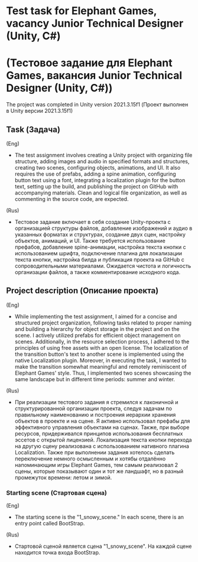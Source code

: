 # Test task for Elephant Games, vacancy Junior Technical Designer (Unity, C#)
# (Тестовое задание для Elephant Games, вакансия Junior Technical Designer (Unity, C#))

The project was completed in Unity version 2021.3.15f1 (Проект выполнен в Unity версии 2021.3.15f1)

## Task (Задача)

(Eng)
- The test assignment involves creating a Unity project with organizing file structure, adding images and audio in specified formats and structures, creating two scenes, configuring objects, animations, and UI. It also requires the use of prefabs, adding a spine animation, configuring button text using a font, integrating a localization plugin for the button text, setting up the build, and publishing the project on GitHub with accompanying materials. Clean and logical file organization, as well as commenting in the source code, are expected.

(Rus)
- Тестовое задание включает в себя создание Unity-проекта с организацией структуры файлов, добавление изображений и аудио в указанных форматах и структурах, создание двух сцен, настройку объектов, анимаций, и UI. Также требуется использование префабов, добавление spine-анимации, настройка текста кнопки с использованием шрифта, подключение плагина для локализации текста кнопки, настройка билда и публикация проекта на GitHub с сопроводительными материалами. Ожидается чистота и логичность организации файлов, а также комментирование исходного кода.

## Project description (Описание проекта)

(Eng)
- While implementing the test assignment, I aimed for a concise and structured project organization, following tasks related to proper naming and building a hierarchy for object storage in the project and on the scene. I actively utilized prefabs for efficient object management on scenes. Additionally, in the resource selection process, I adhered to the principles of using free assets with an open license. The localization of the transition button's text to another scene is implemented using the native Localization plugin. Moreover, in executing the task, I wanted to make the transition somewhat meaningful and remotely reminiscent of Elephant Games' style. Thus, I implemented two scenes showcasing the same landscape but in different time periods: summer and winter.

(Rus)
- При реализации тестового задания я стремился к лаконичной и структурированной организации проекта, следуя задачам по правильному наименованию и построения иерархии хранения объектов в проекте и на сцене. Я активно использовал префабы для эффективного управления объектами на сценах. Также, при выборе ресурсов, придерживался принципов использования бесплатных эссетов с открытой лицензией. Локализация текста кнопки перехода на другую сцену реализована с использованием нативного плагина Localization. Также при выполнении задания хотелось сделать переключение немного осмысленным и хотябы отдалённо напоминающим игры Elephant Games, тем самым реализовал 2 сцены, которые показывают один и тот же ландшафт, но в разный промежуток времени: летом и зимой.

### Starting scene (Стартовая сцена)

(Eng)
- The starting scene is the "1_snowy_scene." In each scene, there is an entry point called BootStrap.

(Rus)
- Стартовой сценой является сцена "1_snowy_scene". На каждой сцене находится точка входа BootStrap.
